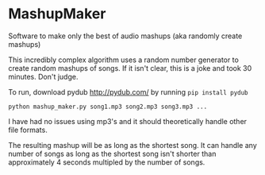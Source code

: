 # MashupMaker
Software to make only the best of audio mashups (aka randomly create mashups)

This incredibly complex algorithm uses a random number generator to create random mashups of songs. If it isn't clear, this is a joke and took 30 minutes. Don't judge. 

To run, download pydub http://pydub.com/ by running `pip install pydub`

`python mashup_maker.py song1.mp3 song2.mp3 song3.mp3 ...` 

I have had no issues using mp3's and it should theoretically handle other file formats.  

The resulting mashup will be as long as the shortest song. It can handle any number of songs as long as the shortest song isn't shorter than approximately 4 seconds multipled by the number of songs.  